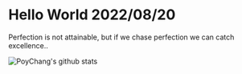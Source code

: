 # Hello World 2022/08/20

Perfection is not attainable, but if we chase perfection we can catch excellence..

![PoyChang's github stats](https://github-readme-stats.vercel.app/api?username=poychang&show_icons=true&theme=dracula)
